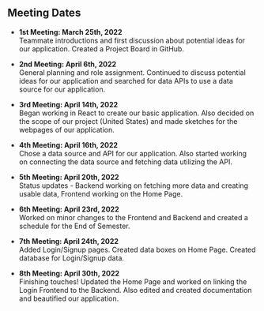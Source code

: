 ## Meeting Dates
 - **1st Meeting: March 25th, 2022**\
    Teammate introductions and first discussion about potential ideas for our application. Created a Project Board in GitHub.

 - **2nd Meeting: April 6th, 2022**\
    General planning and role assignment. Continued to discuss potential ideas for our application and searched for data APIs to use a data source for our application.

 - **3rd Meeting: April 14th, 2022**\
    Began working in React to create our basic application. Also decided on the scope of our project (United States) and made sketches for the webpages of our application.

 - **4th Meeting: April 16th, 2022**\
    Chose a data source and API for our application. Also started working on connecting the data source and fetching data utilizing the API.

 - **5th Meeting: April 20th, 2022**\
    Status updates - Backend working on fetching more data and creating usable data, Frontend working on the Home Page.

 - **6th Meeting: April 23rd, 2022**\
    Worked on minor changes to the Frontend and Backend and created a schedule for the End of Semester.

 - **7th Meeting: April 24th, 2022**\
    Added Login/Signup pages. Created data boxes on Home Page. Created database for Login/Signup data.

 - **8th Meeting: April 30th, 2022**\
    Finishing touches! Updated the Home Page and worked on linking the Login Frontend to the Backend. Also edited and created documentation and beautified our application.
